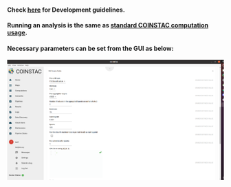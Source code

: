 #### Check [here](https://github.com/trendscenter/coinstac-dinunet) for Development guidelines.
#### Running an analysis is the same as [standard COINSTAC computation usage](https://github.com/trendscenter/coinstac-instructions/blob/master/coinstac-how-to-run-analysis.md).
#### Necessary parameters can be set from the GUI as below: 
![DINUNET](assets/coinstac-gui.png)

